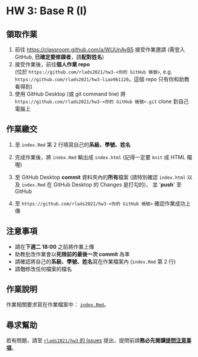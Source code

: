 # HW 3: Base R (I)

## 領取作業

1. 前往 <https://classroom.github.com/a/WUUnAyB5> 接受作業邀請 (需登入 GitHub, **已確定要修課者**，請**配對姓名**)
1. 接受作業後，前往**個人作業 repo**  
(位於 `https://github.com/rlads2021/hw3-<你的 GitHub 帳號>`, e.g. `https://github.com/rlads2021/hw3-liao961120`。這個 repo 只有你和助教看得到)
1. 使用 GitHub Desktop (或 git command line) 將 `https://github.com/rlads2021/hw3-<你的 GitHub 帳號>.git` clone 到自己電腦上

## 作業繳交

1. 至 `index.Rmd` 第 2 行填寫自己的**系級、學號、姓名**

2. 完成作業後，將 `index.Rmd` 輸出成 `index.html` (記得一定要 `knit` 成 HTML 檔喔)

3. 至 GitHub Desktop **commit** 資料夾內的**所有**檔案
   (請特別確認 `index.html` 以及 `index.Rmd` 在 GitHub Desktop 的 Changes 是打勾的)，
   並 '**push**' 至 GitHub

4. 至 `https://github.com/rlads2021/hw3-<你的 GitHub 帳號>` 確認作業成功上傳


## 注意事項

- 請在**下週二 18:00** 之前將作業上傳
- 助教批改作業會以**死限前的最後一次 commit** 為準
- 請確認將自己的**系級、學號、姓名**寫在作業檔案內 (`index.Rmd` 第 2 行)
- 請**勿**修改任何檔案的檔名


## 作業說明

作業相關要求寫在作業檔案中： [`index.Rmd`](./index.Rmd)。


## 尋求幫助

若有問題，請至 [`rlads2021/hw3` 的 Issues](https://github.com/rlads2021/hw3/issues) 提出，提問前請**務必先閱讀[提問注意事項](https://lopentu.github.io/rlads2021/lab/#qa-guide)**。
